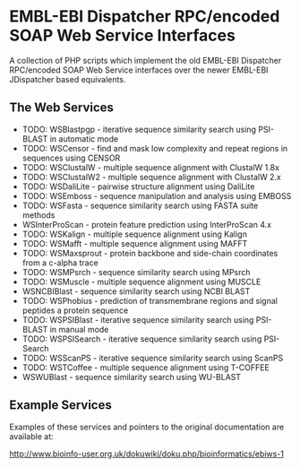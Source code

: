 EMBL-EBI Dispatcher RPC/encoded SOAP Web Service Interfaces
===========================================================

A collection of PHP scripts which implement the old EMBL-EBI Dispatcher RPC/encoded SOAP Web Service interfaces over the newer EMBL-EBI JDispatcher based equivalents.

The Web Services
----------------

* TODO: WSBlastpgp - iterative sequence similarity search using PSI-BLAST in automatic mode
* TODO: WSCensor - find and mask low complexity and repeat regions in sequences using CENSOR
* TODO: WSClustalW - multiple sequence alignment with ClustalW 1.8x
* TODO: WSClustalW2 - multiple sequence alignment with ClustalW 2.x
* TODO: WSDaliLite - pairwise structure alignment using DaliLite
* TODO: WSEmboss - sequence manipulation and analysis using EMBOSS
* TODO: WSFasta - sequence similarity search using FASTA suite methods
* WSInterProScan - protein feature prediction using InterProScan 4.x
* TODO: WSKalign - multiple sequence alignment using Kalign
* TODO: WSMafft - multiple sequence alignment using MAFFT
* TODO: WSMaxsprout - protein backbone and side-chain coordinates from a c-alpha trace
* TODO: WSMPsrch - sequence similarity search using MPsrch
* TODO: WSMuscle - multiple sequence alignment using MUSCLE
* WSNCBIBlast - sequence similarity search using NCBI BLAST
* TODO: WSPhobius - prediction of transmembrane regions and signal peptides a protein sequence
* TODO: WSPSIBlast - iterative sequence similarity search using PSI-BLAST in manual mode
* TODO: WSPSISearch - iterative sequence similarity search using PSI-Search
* TODO: WSScanPS - iterative sequence similarity search using ScanPS
* TODO: WSTCoffee - multiple sequence alignment using T-COFFEE
* WSWUBlast - sequence similarity search using WU-BLAST

Example Services
----------------

Examples of these services and pointers to the original documentation are available at:

http://www.bioinfo-user.org.uk/dokuwiki/doku.php/bioinformatics/ebiws-1

